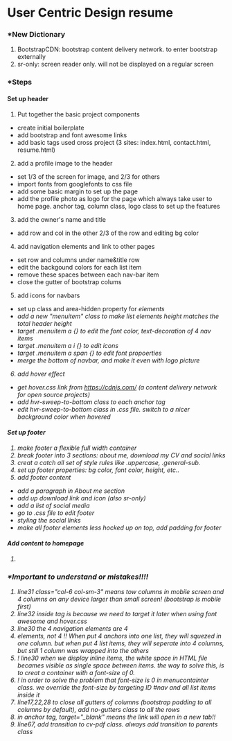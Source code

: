 # User Centric Design resume

### *New Dictionary 
1. BootstrapCDN: bootstrap content delivery network. to enter bootstrap externally
2. sr-only: screen reader only. will not be displayed on a regular screen


### *Steps

#### Set up header
1. Put together the basic project components
- create initial boilerplate 
- add bootstrap and font awesome links
- add basic tags used cross project (3 sites: index.html, contact.html, resume.html)
2. add a profile image to the header
- set 1/3 of the screen for image, and 2/3 for others
- import fonts from googlefonts to css file
- add some basic margin to set up the page
- add the profile photo as logo for the page which always take user to home page. anchor tag, column class, logo class to set up the features
3. add the owner's name and title
- add row and col in the other 2/3 of the row and editing bg color
4. add navigation elements and link to other pages
- set row and columns under name&title row
- edit the backgound colors for each list item
- remove these spaces between each nav-bar item
- close the gutter of bootstrap colums
5. add icons for navbars
- set up class and area-hidden property for <i> elements
- add a new "menuitem" class to make list elements height matches the total header height
- target .menuitem a {} to edit the font color, text-decoration of 4 nav items
- target .menuitem a i {} to edit icons
- target .menuitem a span {} to edit font propoerties
- merge the bottom of navbar, and make it even with logo picture
6. add hover effect
- get hover.css link from https://cdnjs.com/ (a content delivery network for open source projects)
- add hvr-sweep-to-bottom class to each anchor tag
- edit hvr-sweep-to-bottom class in .css file. switch to a nicer background color when hovered

#### Set up footer     
1. make footer a flexible full width container
2. break footer into 3 sections: about me, download my CV and social links
3. creat a catch all set of style rules like .uppercase, .general-sub.
4. set up footer properties: bg color, font color, height, etc..
5. add footer content
- add a paragraph in About me section
- add up download link and icon (also sr-only)
- add a list of social media
- go to .css file to edit footer
- styling the social links
- make all footer elements less hocked up on top, add padding for footer

#### Add content to homepage
1. 


### *Important to understand or mistakes!!!!
1. line31 class="col-6 col-sm-3" means tow columns in mobile screen and 4 columns on any device larger than small screen! (bootstrap is mobile first)
2. line32 <span> inside <a> tag is because we need to target it later when using font awesome and hover.css
3. line30 the 4 navigation elements are 4 <li> elements, not 4 <a>!! When put 4 anchors into one list, they will squezed in one column. but when put 4 list items, they will seperate into 4 columns, but still 1 column was wrapped into the others
4. ! line30 when we display inline items, the white space in HTML file becames visible as single space between items. the way to solve this, is to creat a container with a font-size of 0. 
5. ! in order to solve the problem that font-size is 0 in menucontainter class. we override the font-size by targeting ID #nav and all list items inside it
6. line17,22,28 to close all gutters of columns (bootstrap padding to all columns by default), add no-gutters class to all the rows
7. in anchor tag, target="_blank" means the link will open in a new tab!!
8. line67, add transition to cv-pdf class. always add transition to parents class